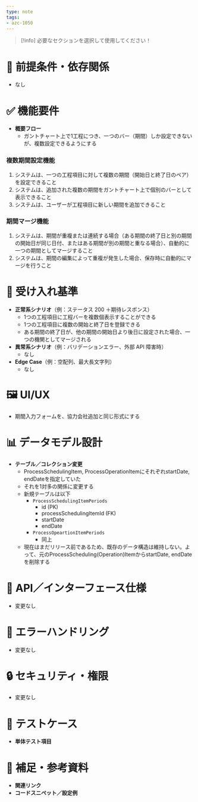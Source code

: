 ```yaml
---
type: note
tags:
- azc-1050
---
```

> [!info] 必要なセクションを選択して使用してください！

# 🔗 前提条件・依存関係
- なし

# ✅ 機能要件

- **概要フロー**
  - ガントチャート上で1工程につき、一つのバー（期間）しか設定できないが、複数設定できるようにする

###  複数期間設定機能

1. システムは、一つの工程項目に対して複数の期間（開始日と終了日のペア）を設定できること
2. システムは、追加された複数の期間をガントチャート上で個別のバーとして表示できること 
3. システムは、ユーザーが工程項目に新しい期間を追加できること

### 期間マージ機能

1. システムは、期間が重複または連続する場合（ある期間の終了日と別の期間の開始日が同じ日付、またはある期間が別の期間と重なる場合）、自動的に一つの期間としてマージすること
2. システムは、期間の編集によって重複が発生した場合、保存時に自動的にマージを行うこと


# 🎯 受け入れ基準

- **正常系シナリオ**（例：ステータス 200 ＋期待レスポンス）
	- 1つの工程項目に工程バーを複数個表示することができる
	- 1つの工程項目に複数の開始と終了日を登録できる
	- ある期間の終了日が、他の期間の開始日より後日に設定された場合、一つの機関としてマージされる
- **異常系シナリオ**（例：バリデーションエラー、外部 API 障害時）
	- なし
- **Edge Case**（例：空配列、最大長文字列）
	- なし

# 🖼 UI/UX

- 期間入力フォームを、協力会社追加と同じ形式にする

# 📊 データモデル設計

- **テーブル／コレクション変更**
  - ProcessSchedulingItem, ProcessOperationItemにそれぞれstartDate, endDateを指定していた
  - それを1対多の関係に変更する
  - 新規テーブルは以下
	  - `ProcessSchedulingItemPeriods`
		  - id (PK)
		  - processSchedulingItemId (FK)
		  - startDate
		  - endDate
	  - `ProcessOpeartionItemPeriods`
		  - 同上
  - 現在はまだリリース前であるため、既存のデータ構造は維持しない。よって、元のProcessScheduling(Operation)ItemからstartDate, endDateを削除する
# 🔌 API／インターフェース仕様
- 変更なし
# 🛑 エラーハンドリング
- 変更なし
# 🔒 セキュリティ・権限
- 変更なし
# 🧪 テストケース
- **単体テスト項目**

# 📎 補足・参考資料

- **関連リンク**
- **コードスニペット／設定例**


